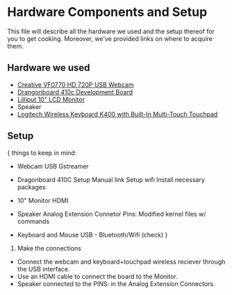 # Hardware Components and Setup
This file will describe all the hardware we used and the setup thereof for you to get cooking. 
Moreover, we've provided links on where to acquire them.

## Hardware we used
- [Creative VF0770 HD 720P USB Webcam](https://www.amazon.com/Creative-Live-Sync-720P-Webcam/dp/B0092QJRPC)
- [Drangonboard 410c Development Board](https://www.arrow.com/en/products/dragonboard410c/arrow-development-tools)
- [Lilliput 10" LCD Monitor](https://www.bhphotovideo.com/c/search?Ntt=lilliput%2010.1&N=0&InitialSearch=yes&sts=ma&Top+Nav-Search=)
- Speaker 
- [Logitech Wireless Keyboard K400 with Built-In Multi-Touch Touchpad](https://www.amazon.com/Logitech-Wireless-Keyboard-Multi-Touch-Touchpad/dp/B005DKZTMG)

## Setup
{ things to keep in mind:
- Webcam
USB
Gstreamer

- Dragonboard 410C
Setup Manual link
Setup wifi 
Install necessary packages

- 10" Monitor
HDMI

- Speaker
Analog Extension Connetor
Pins:
Modified kernel files w/ commands

- Keyboard and Mouse
USB - Bluetooth/Wifi (check)
}

1. Make the connections
- Connect the webcam and keyboard+touchpad wireless reciever through the USB interface.
- Use an HDMI cable to connect the board to the Monitor.
- Speaker connected to the PINS: in the Analog Extension Connectors.
